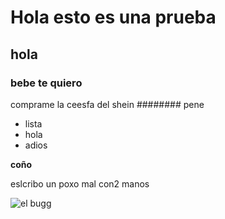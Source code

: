 # Hola esto es una prueba
## hola
### bebe te quiero 

comprame la ceesfa del shein
######## pene
 - lista 
 - hola
 - adios

 __coño__

eslcribo un poxo mal con2 manos


![el bugg](https://encrypted-tbn0.gstatic.com/images?q=tbn:ANd9GcRQjD6p5GB2WkXhtXRM8AGBKiddwa_ipeOYWw&s)
